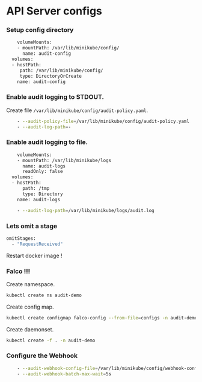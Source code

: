 # API Server configs

### Setup config directory

```bash
    volumeMounts:
    - mountPath: /var/lib/minikube/config/
      name: audit-config
  volumes:
  - hostPath:
     path: /var/lib/minikube/config/
     type: DirectoryOrCreate
    name: audit-config
```

### Enable audit logging to STDOUT.

Create file `/var/lib/minikube/config/audit-policy.yaml`.

```bash
    - --audit-policy-file=/var/lib/minikube/config/audit-policy.yaml
    - --audit-log-path=-
```

### Enable audit logging to file.

```bash
    volumeMounts:
    - mountPath: /var/lib/minikube/logs
      name: audit-logs
      readOnly: false
  volumes:
  - hostPath:
      path: /tmp
      type: Directory
    name: audit-logs
```

```bash
    - --audit-log-path=/var/lib/minikube/logs/audit.log
```

### Lets omit a stage

```bash
omitStages:
  - "RequestReceived"
```
Restart docker image !

### Falco !!!
Create namespace.
```bash
kubectl create ns audit-demo
```

Create config map.
```bash
kubectl create configmap falco-config --from-file=configs -n audit-demo
```
Create daemonset.
```bash
kubectl create -f . -n audit-demo
```

### Configure the Webhook 
```bash
    - --audit-webhook-config-file=/var/lib/minikube/config/webhook-config.yaml
    - --audit-webhook-batch-max-wait=5s
```